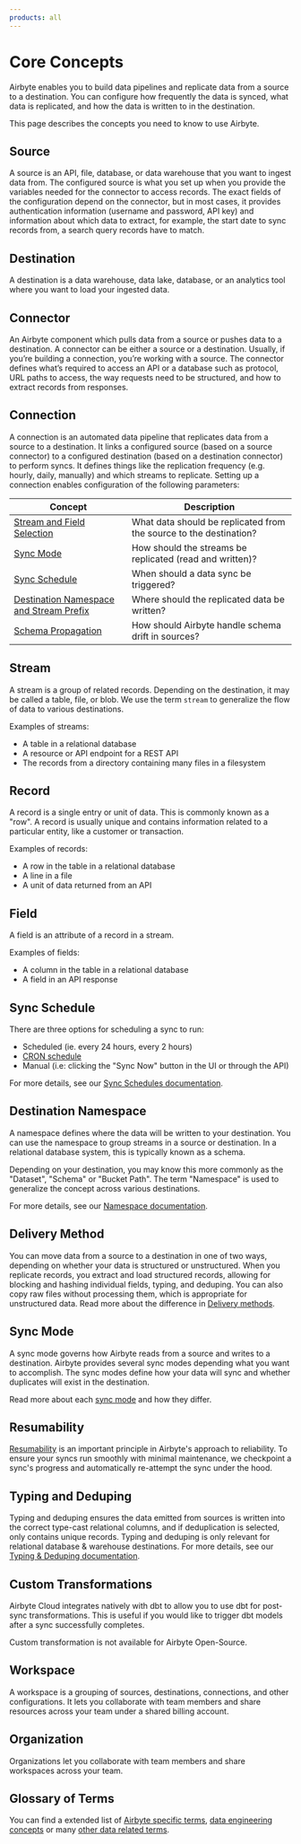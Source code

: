 ```yaml
---
products: all
---
```


# Core Concepts

Airbyte enables you to build data pipelines and replicate data from a source to a destination. You can configure how frequently the data is synced, what data is replicated, and how the data is written to in the destination.

This page describes the concepts you need to know to use Airbyte.

## Source

A source is an API, file, database, or data warehouse that you want to ingest data from. The configured source is what you set up when you provide the variables needed for the connector to access records. The exact fields of the configuration depend on the connector, but in most cases, it provides authentication information (username and password, API key) and information about which data to extract, for example, the start date to sync records from, a search query records have to match.

## Destination

A destination is a data warehouse, data lake, database, or an analytics tool where you want to load your ingested data.

## Connector

An Airbyte component which pulls data from a source or pushes data to a destination. A connector can be either a source or a destination. Usually, if you’re building a connection, you’re working with a source. The connector defines what’s required to access an API or a database such as protocol, URL paths to access, the way requests need to be structured, and how to extract records from responses.

## Connection

A connection is an automated data pipeline that replicates data from a source to a destination. It links a configured source (based on a source connector) to a configured destination (based on a destination connector) to perform syncs. It defines things like the replication frequency (e.g. hourly, daily, manually) and which streams to replicate. Setting up a connection enables configuration of the following parameters:

| Concept                                                                                                                  | Description                                                        |
| ------------------------------------------------------------------------------------------------------------------------ | ------------------------------------------------------------------ |
| [Stream and Field Selection](/platform/cloud/managing-airbyte-cloud/configuring-connections.md#modify-streams-in-your-connection) | What data should be replicated from the source to the destination? |
| [Sync Mode](/platform/using-airbyte/core-concepts/sync-modes/README.md)                                                           | How should the streams be replicated (read and written)?           |
| [Sync Schedule](/platform/using-airbyte/core-concepts/sync-schedules.md)                                                          | When should a data sync be triggered?                              |
| [Destination Namespace and Stream Prefix](/platform/using-airbyte/core-concepts/namespaces.md)                                    | Where should the replicated data be written?                       |
| [Schema Propagation](using-airbyte/schema-change-management.md)                                                          | How should Airbyte handle schema drift in sources?                 |

## Stream

A stream is a group of related records. Depending on the destination, it may be called a table, file, or blob. We use the term `stream` to generalize the flow of data to various destinations.

Examples of streams:

- A table in a relational database
- A resource or API endpoint for a REST API
- The records from a directory containing many files in a filesystem

## Record

A record is a single entry or unit of data. This is commonly known as a "row". A record is usually unique and contains information related to a particular entity, like a customer or transaction.

Examples of records:

- A row in the table in a relational database
- A line in a file
- A unit of data returned from an API

## Field

A field is an attribute of a record in a stream.

Examples of fields:

- A column in the table in a relational database
- A field in an API response

## Sync Schedule

There are three options for scheduling a sync to run:

- Scheduled (ie. every 24 hours, every 2 hours)
- [CRON schedule](https://www.quartz-scheduler.org/documentation/quartz-2.3.0/tutorials/crontrigger.html)
- Manual \(i.e: clicking the "Sync Now" button in the UI or through the API\)

For more details, see our [Sync Schedules documentation](sync-schedules.md).

## Destination Namespace

A namespace defines where the data will be written to your destination. You can use the namespace to group streams in a source or destination. In a relational database system, this is typically known as a schema.

Depending on your destination, you may know this more commonly as the "Dataset", "Schema" or "Bucket Path". The term "Namespace" is used to generalize the concept across various destinations.

For more details, see our [Namespace documentation](namespaces.md).

## Delivery Method

You can move data from a source to a destination in one of two ways, depending on whether your data is structured or unstructured. When you replicate records, you extract and load structured records, allowing for blocking and hashing individual fields, typing, and deduping. You can also copy raw files without processing them, which is appropriate for unstructured data. Read more about the difference in [Delivery methods](../delivery-methods).

## Sync Mode

A sync mode governs how Airbyte reads from a source and writes to a destination. Airbyte provides several sync modes depending what you want to accomplish. The sync modes define how your data will sync and whether duplicates will exist in the destination.

Read more about each [sync mode](/platform/using-airbyte/core-concepts/sync-modes/README.md) and how they differ.

## Resumability

[Resumability](/platform/understanding-airbyte/resumability.md) is an important principle in Airbyte's approach to reliability. To ensure your syncs run smoothly with minimal maintenance, we checkpoint a sync's progress and automatically re-attempt the sync under the hood. 

## Typing and Deduping

Typing and deduping ensures the data emitted from sources is written into the correct type-cast relational columns, and if deduplication is selected, only contains unique records. Typing and deduping is only relevant for relational database & warehouse destinations. For more details, see our [Typing & Deduping documentation](/platform/using-airbyte/core-concepts/typing-deduping).

## Custom Transformations

Airbyte Cloud integrates natively with dbt to allow you to use dbt for post-sync transformations. This is useful if you would like to trigger dbt models after a sync successfully completes.

Custom transformation is not available for Airbyte Open-Source.

## Workspace

A workspace is a grouping of sources, destinations, connections, and other configurations. It lets you collaborate with team members and share resources across your team under a shared billing account.

## Organization

Organizations let you collaborate with team members and share workspaces across your team.

## Glossary of Terms

You can find a extended list of [Airbyte specific terms](https://glossary.airbyte.com/term/airbyte-glossary-of-terms/), [data engineering concepts](https://glossary.airbyte.com/term/data-engineering-concepts) or many [other data related terms](https://glossary.airbyte.com/).
